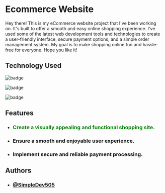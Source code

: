 
# Ecommerce Website

Hey there! This is my eCommerce website project that I've been working on. It's built to offer a smooth and easy online shopping experience. I've used some of the latest web development tools and technologies to create a user-friendly interface, secure payment options, and a simple order management system. My goal is to make shopping online fun and hassle-free for everyone. Hope you like it!


## Technology Used

![badge](https://img.shields.io/badge/HTML5-ff4d00.svg?style=for-the-badge&logo=HTML5&logoColor=ffffff&labelColor=000000)
 
![badge](https://img.shields.io/badge/css3-0091ff.svg?style=for-the-badge&logo=CSS3&logoColor=ffffff&labelColor=000000)

![badge](https://img.shields.io/badge/JavaScript-ffdd00.svg?style=for-the-badge&logo=JavaScript&logoColor=ffffff&labelColor=000000)


## Features

- ### <font color="green">Create a visually appealing and functional shopping site.</font>
- ### Ensure a smooth and enjoyable user experience.
- ### Implement secure and reliable payment processing.


## Authors

- ### [@SimpleDev505](https://github.com/SimpleDev505)

